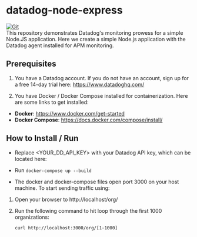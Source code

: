 # datadog-node-express

[![Git](https://app.soluble.cloud/api/v1/public/badges/6bde29a8-d6c8-43c7-ba2f-9cb650d91e47.svg?orgId=498499820349)](https://app.soluble.cloud/repos/details/github.com/jeffkwiat/datadog-node-express?orgId=498499820349)  
This repository demonstrates Datadog's monitoring prowess for a simple Node.JS application.  Here we create a simple Node.js application with the Datadog agent installed for APM monitoring.

## Prerequisites
1) You have a Datadog account.  If you do not have an account, sign up for a free 14-day trial here:
https://www.datadoghq.com/

2) You have Docker / Docker Compose installed for containerization.  Here are some links to get installed:
- **Docker**: https://www.docker.com/get-started
- **Docker Compose**: https://docs.docker.com/compose/install/


## How to Install / Run
- Replace <YOUR_DD_API_KEY> with your Datadog API key, which can be located here:


- Run `docker-compose up --build` 
- The docker and docker-compose files open port 3000 on your host machine.  To start sending traffic using:
1) Open your browser to http://localhost/org/<any organization id>

2) Run the following command to hit loop through the first 1000 organizations:

    `curl http://localhost:3000/org/[1-1000]`

